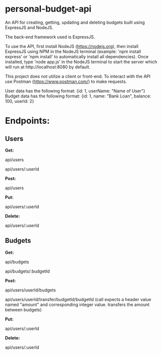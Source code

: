 ﻿# personal-budget-api
An API for creating, getting, updating and deleting budgets built using ExpressJS and NodeJS.

The back-end framework used is ExpressJS.

To use the API, first install NodeJS (https://nodejs.org),
then install ExpressJS using NPM in the NodeJS terminal (example: 'npm install express' or 'npm install' to automatically install all dependencies).
Once installed, type 'node app.js' in the NodeJS terminal to start the server which will run at http://localhost:8080 by default.

This project does not utilize a client or front-end. 
To interact with the API use Postman (https://www.postman.com/) to make requests.

User data has the following format: {id: 1, userName: "Name of User"}
Budget data has the following format: {id: 1, name: "Bank Loan", balance: 100, userId: 2}

Endpoints:
==========

Users
------
**Get:**
  

api/users


api/users/:userId


**Post:**
  

api/users


**Put:**
  

api/users/:userId


**Delete:**
  

api/users/:userId


Budgets
-----------
**Get:**
  

api/budgets


api/budgets/:budgetId


**Post:**
  

api/users/userId/budgets


api/users/userId/transfer/budgetId/budgetId (call expects a header value named "amount" and corresponding integer value. transfers the amount between budgets)


**Put:**
  

api/users/:userId


**Delete:**
  

api/users/:userId
